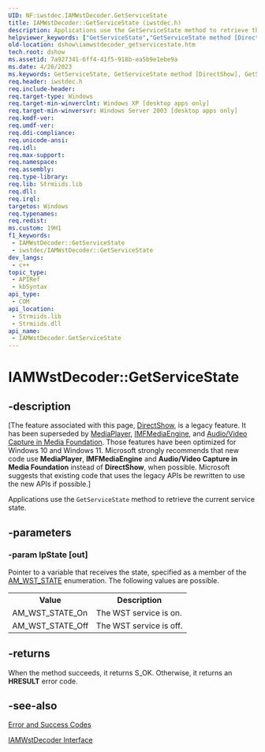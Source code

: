```yaml
---
UID: NF:iwstdec.IAMWstDecoder.GetServiceState
title: IAMWstDecoder::GetServiceState (iwstdec.h)
description: Applications use the GetServiceState method to retrieve the current service state.
helpviewer_keywords: ["GetServiceState","GetServiceState method [DirectShow]","GetServiceState method [DirectShow]","IAMWstDecoder interface","IAMWstDecoder interface [DirectShow]","GetServiceState method","IAMWstDecoder.GetServiceState","IAMWstDecoder::GetServiceState","IAMWstDecoderGetServiceState","dshow.iamwstdecoder_getservicestate","iwstdec/IAMWstDecoder::GetServiceState"]
old-location: dshow\iamwstdecoder_getservicestate.htm
tech.root: dshow
ms.assetid: 7a927341-6ff4-41f5-918b-ea5b9e1ebe9a
ms.date: 4/26/2023
ms.keywords: GetServiceState, GetServiceState method [DirectShow], GetServiceState method [DirectShow],IAMWstDecoder interface, IAMWstDecoder interface [DirectShow],GetServiceState method, IAMWstDecoder.GetServiceState, IAMWstDecoder::GetServiceState, IAMWstDecoderGetServiceState, dshow.iamwstdecoder_getservicestate, iwstdec/IAMWstDecoder::GetServiceState
req.header: iwstdec.h
req.include-header: 
req.target-type: Windows
req.target-min-winverclnt: Windows XP [desktop apps only]
req.target-min-winversvr: Windows Server 2003 [desktop apps only]
req.kmdf-ver: 
req.umdf-ver: 
req.ddi-compliance: 
req.unicode-ansi: 
req.idl: 
req.max-support: 
req.namespace: 
req.assembly: 
req.type-library: 
req.lib: Strmiids.lib
req.dll: 
req.irql: 
targetos: Windows
req.typenames: 
req.redist: 
ms.custom: 19H1
f1_keywords:
 - IAMWstDecoder::GetServiceState
 - iwstdec/IAMWstDecoder::GetServiceState
dev_langs:
 - c++
topic_type:
 - APIRef
 - kbSyntax
api_type:
 - COM
api_location:
 - Strmiids.lib
 - Strmiids.dll
api_name:
 - IAMWstDecoder.GetServiceState
---
```


# IAMWstDecoder::GetServiceState


## -description

\[The feature associated with this page, [DirectShow](/windows/win32/directshow/directshow), is a legacy feature. It has been superseded by [MediaPlayer](/uwp/api/Windows.Media.Playback.MediaPlayer), [IMFMediaEngine](/windows/win32/api/mfmediaengine/nn-mfmediaengine-imfmediaengine), and [Audio/Video Capture in Media Foundation](windows/win32/medfound/audio-video-capture-in-media-foundation). Those features have been optimized for Windows 10 and Windows 11. Microsoft strongly recommends that new code use **MediaPlayer**, **IMFMediaEngine** and **Audio/Video Capture in Media Foundation** instead of **DirectShow**, when possible. Microsoft suggests that existing code that uses the legacy APIs be rewritten to use the new APIs if possible.\]

Applications use the <code>GetServiceState</code> method to retrieve the current service state.

## -parameters

### -param lpState [out]

Pointer to a variable that receives the state, specified as a member of the <a href="/previous-versions/windows/desktop/api/iwstdec/ne-iwstdec-am_wst_state">AM_WST_STATE</a> enumeration. The following values are possible.

<table>
<tr>
<th>Value
                </th>
<th>Description
                </th>
</tr>
<tr>
<td>AM_WST_STATE_On</td>
<td>The WST service is on.</td>
</tr>
<tr>
<td>AM_WST_STATE_Off</td>
<td>The WST service is off.</td>
</tr>
</table>

## -returns

When the method succeeds, it returns S_OK. Otherwise, it returns an <b>HRESULT</b> error code.

## -see-also

<a href="/windows/desktop/DirectShow/error-and-success-codes">Error and Success Codes</a>



<a href="/windows/desktop/api/iwstdec/nn-iwstdec-iamwstdecoder">IAMWstDecoder Interface</a>